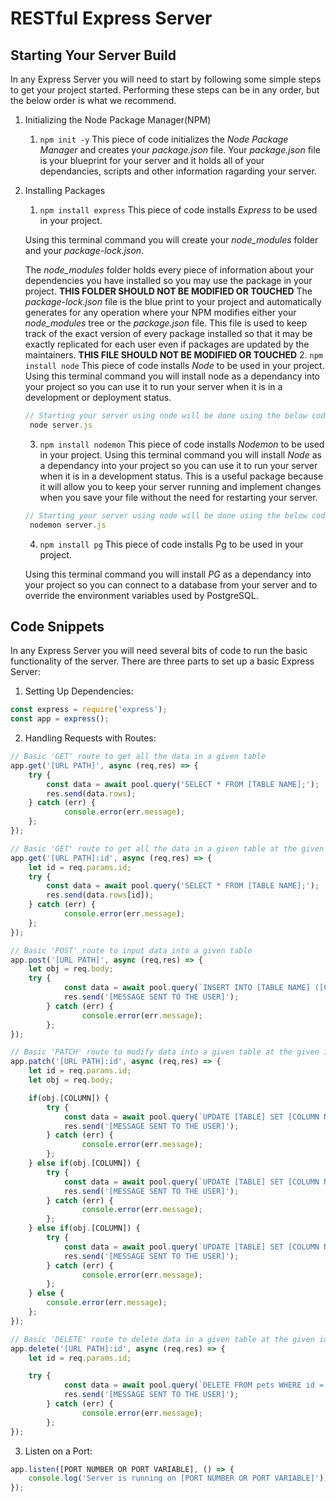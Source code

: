 # RESTful Express Server

## Starting Your Server Build

In any Express Server you will need to start by following some simple steps to get your project started. Performing these steps can be in any order, but the below order is what we recommend.
1. Initializing the Node Package Manager(NPM)
   1. ```npm init -y``` 
   This piece of code initializes the *Node Package Manager* and creates your *package.json* file. Your *package.json* file is your blueprint for your server and it holds all of your dependancies, scripts and other information ragarding your server.
2. Installing Packages
   1. ```npm install express```
   This piece of code installs *Express* to be used in your project. 

    Using this terminal command you will create your *node_modules* folder and your *package-lock.json*.

    The *node_modules* folder holds every piece of information about your dependencies you have installed so you may use the package in your project.
    **THIS FOLDER SHOULD NOT BE MODIFIED OR TOUCHED**
    The *package-lock.json* file is the blue print to your project and automatically generates for any operation where your NPM modifies either your *node_modules* tree or the *package.json* file. This file is used to keep track of the exact version of every package installed so that it may be exactly replicated for each user even if packages are updated by the maintainers.
    **THIS FILE SHOULD NOT BE MODIFIED OR TOUCHED**
   2. ```npm install node```
   This piece of code installs *Node* to be used in your project.
   Using this terminal command you will install node as a dependancy into your project so you can use it to run your server when it is in a development or deployment status.
   ```javascript
   // Starting your server using node will be done using the below code snippet
    node server.js
   ```
   3. ```npm install nodemon```
   This piece of code installs *Nodemon* to be used in your project.
   Using this terminal command you will install *Node* as a dependancy into your project so you can use it to run your server when it is in a development status. This is a useful package because it will allow you to keep your server running and implement changes when you save your file without the need for restarting your server.
   ```javascript
   // Starting your server using node will be done using the below code snippet
    nodemon server.js
   ```
   4. ```npm install pg```
   This piece of code installs Pg to be used in your project.

    Using this terminal command you will install *PG* as a dependancy into your project so you can connect to a database from your server and to override the environment variables used by PostgreSQL.

## Code Snippets

In any Express Server you will need several bits of code to run the basic functionality of the server.
There are three parts to set up a basic Express Server:
1. Setting Up Dependencies:
```javascript
const express = require('express');
const app = express();
```
2. Handling Requests with Routes:
```javascript
// Basic 'GET' route to get all the data in a given table
app.get('[URL PATH]', async (req,res) => {
	try {
		const data = await pool.query('SELECT * FROM [TABLE NAME];');
		res.send(data.rows);
	} catch (err) {
			console.error(err.message);
	};
});

// Basic 'GET' route to get all the data in a given table at the given id
app.get('[URL PATH]:id', async (req,res) => {
	let id = req.params.id;
	try {
		const data = await pool.query('SELECT * FROM [TABLE NAME];');
		res.send(data.rows[id]);
	} catch (err) {
			console.error(err.message);
	};
});

// Basic 'POST' route to input data into a given table
app.post('[URL PATH]', async (req,res) => {
	let obj = req.body;
	try {
			const data = await pool.query(`INSERT INTO [TABLE NAME] ([COLUMN1], [COLUMN2], [COLUMN3]) VALUES ('${obj.[COLUMN1]}', '${obj.[COLUMN2]}', '${obj.[COLUMN3]}');`);
			res.send('[MESSAGE SENT TO THE USER]');
		} catch (err) {
				console.error(err.message);
		};
});

// Basic 'PATCH' route to modify data into a given table at the given id
app.patch('[URL PATH]:id', async (req,res) => {
	let id = req.params.id;
	let obj = req.body;

	if(obj.[COLUMN]) {
		try {
			const data = await pool.query(`UPDATE [TABLE] SET [COLUMN NAME] = '${obj.[COLUMN NAME]}' WHERE id = '${id}';`);
			res.send('[MESSAGE SENT TO THE USER]');
		} catch (err) {
				console.error(err.message);
		};
	} else if(obj.[COLUMN]) {
		try {
			const data = await pool.query(`UPDATE [TABLE] SET [COLUMN NAME] = '${obj.[COLUMN NAME]}' WHERE id = '${id}';`);
			res.send('[MESSAGE SENT TO THE USER]');
		} catch (err) {
				console.error(err.message);
		};
	} else if(obj.[COLUMN]) {
		try {
			const data = await pool.query(`UPDATE [TABLE] SET [COLUMN NAME] = '${obj.[COLUMN NAME]}' WHERE id = '${id}';`);
			res.send('[MESSAGE SENT TO THE USER]');
		} catch (err) {
				console.error(err.message);
		};
	} else {
		console.error(err.message);
	};
});

// Basic 'DELETE' route to delete data in a given table at the given id
app.delete('[URL PATH]:id', async (req,res) => {
	let id = req.params.id;

	try {
			const data = await pool.query(`DELETE FROM pets WHERE id = '${id}'`);
			res.send('[MESSAGE SENT TO THE USER]');
		} catch (err) {
				console.error(err.message);
		};
});
```
3. Listen on a Port:
```javascript
app.listen([PORT NUMBER OR PORT VARIABLE], () => {
	console.log('Server is running on [PORT NUMBER OR PORT VARIABLE]');
});
```